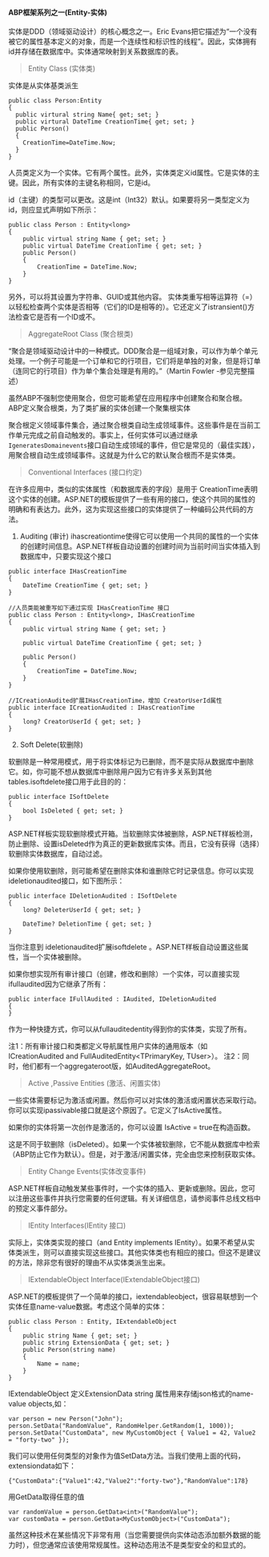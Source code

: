#### ABP框架系列之一(Entity-实体)

实体是DDD（领域驱动设计）的核心概念之一。Eric Evans把它描述为“一个没有被它的属性基本定义的对象，而是一个连续性和标识性的线程”。因此，实体拥有id并存储在数据库中。实体通常映射到关系数据库的表。

> Entity Class (实体类)

实体是从实体基类派生
```
public class Person:Entity
{
  public virtural string Name{ get; set; }
  public virtural DateTime CreationTime{ get; set; }
  public Person()
  {
    CreationTime=DateTime.Now;
  }
}
```

人员类定义为一个实体。它有两个属性。此外，实体类定义id属性。它是实体的主键。因此，所有实体的主键名称相同，它是id。

id（主键）的类型可以更改。这是int（Int32）默认。如果要将另一类型定义为id，则应显式声明如下所示：
```
public class Person : Entity<long>
{
    public virtual string Name { get; set; }
    public virtual DateTime CreationTime { get; set; }
    public Person()
    {
        CreationTime = DateTime.Now;
    }
}
```
另外，可以将其设置为字符串、GUID或其他内容。
实体类重写相等运算符（=）以轻松检查两个实体是否相等（它们的ID是相等的）。它还定义了istransient()方法检查它是否有一个ID或不。

> AggregateRoot Class (聚合根类)

“聚合是领域驱动设计中的一种模式。DDD聚合是一组域对象，可以作为单个单元处理。一个例子可能是一个订单和它的行项目，它们将是单独的对象，但是将订单（连同它的行项目）作为单个集合处理是有用的。”（Martin Fowler -参见完整描述）

虽然ABP不强制您使用聚合，但您可能希望在应用程序中创建聚合和聚合根。 ABP定义聚合根类，为了类扩展的实体创建一个聚集根实体

聚合根定义领域事件集合，通过聚合根类自动生成领域事件。这些事件是在当前工作单元完成之前自动触发的。事实上，任何实体可以通过继承 `IgeneratesDomainevents`接口自动生成领域的事件，但它是常见的（最佳实践），用聚合根自动生成领域事件。这就是为什么它的默认聚合根而不是实体类。

> Conventional Interfaces (接口约定)

在许多应用中，类似的实体属性（和数据库表的字段）是用于 CreationTime表明这个实体的创建。ASP.NET的模板提供了一些有用的接口，使这个共同的属性的明确和有表达力。此外，这为实现这些接口的实体提供了一种编码公共代码的方法。

1. Auditing (审计)
ihascreationtime使得它可以使用一个共同的属性的一个实体的创建时间信息。ASP.NET样板自动设置的创建时间为当前时间当实体插入到数据库中，只要实现这个接口

```
public interface IHasCreationTime
{
    DateTime CreationTime { get; set; }
}

//人员类能被重写如下通过实现 IHasCreationTime 接口
public class Person : Entity<long>, IHasCreationTime
{
    public virtual string Name { get; set; }

    public virtual DateTime CreationTime { get; set; }

    public Person()
    {
        CreationTime = DateTime.Now;
    }
}

//ICreationAudited扩展IHasCreationTime，增加 CreatorUserId属性
public interface ICreationAudited : IHasCreationTime
{
    long? CreatorUserId { get; set; }
}
```

2. Soft Delete(软删除)

软删除是一种常用模式，用于将实体标记为已删除，而不是实际从数据库中删除它。如，你可能不想从数据库中删除用户因为它有许多关系到其他tables.isoftdelete接口用于此目的的：

```
public interface ISoftDelete
{
    bool IsDeleted { get; set; }
}
```

ASP.NET样板实现软删除模式开箱。当软删除实体被删除，ASP.NET样板检测，防止删除、设置isDeleted作为真正的更新数据库实体。而且，它没有获得（选择）软删除实体数据库，自动过滤。

如果你使用软删除，则可能希望在删除实体和谁删除它时记录信息。你可以实现ideletionaudited接口，如下图所示：

```
public interface IDeletionAudited : ISoftDelete
{
    long? DeleterUserId { get; set; }

    DateTime? DeletionTime { get; set; }
}
```

当你注意到 ideletionaudited扩展isoftdelete 。ASP.NET样板自动设置这些属性，当一个实体被删除。

如果你想实现所有审计接口（创建，修改和删除）一个实体，可以直接实现ifullaudited因为它继承了所有：

```
public interface IFullAudited : IAudited, IDeletionAudited
{
}
```

作为一种快捷方式，你可以从fullauditedentity得到你的实体类，实现了所有。

注1：所有审计接口和类都定义导航属性用户实体的通用版本（如 ICreationAudited<TUser> and FullAuditedEntity<TPrimaryKey, TUser>）。
注2：同时，他们都有一个aggregateroot版，如AuditedAggregateRoot。

> Active ,Passive Entities (激活、闲置实体)

一些实体需要标记为激活或闲置。然后你可以对实体的激活或闲置状态采取行动。你可以实现ipassivable接口就是这个原因了。它定义了IsActive属性。

如果你的实体将第一次创作是激活的，你可以设置 IsActive = true在构造函数。

这是不同于软删除（isDeleted）。如果一个实体被软删除，它不能从数据库中检索（ABP防止它作为默认）。但是，对于激活/闲置实体，完全由您来控制获取实体。

> Entity Change Events(实体改变事件)

ASP.NET样板自动触发某些事件时，一个实体的插入、更新或删除。因此，您可以注册这些事件并执行您需要的任何逻辑。有关详细信息，请参阅事件总线文档中的预定义事件部分。

> IEntity Interfaces(IEntity 接口)

实际上，实体类实现的接口（and Entity<TPrimaryKey> implements IEntity<TPrimaryKey>）。如果不希望从实体类派生，则可以直接实现这些接口。其他实体类也有相应的接口。但这不是建议的方法，除非您有很好的理由不从实体类派生出来。

> IExtendableObject Interface(IExtendableObject接口)

ASP.NET的模板提供了一个简单的接口，iextendableobject，很容易联想到一个实体任意name-value数据。考虑这个简单的实体：

```
public class Person : Entity, IExtendableObject
{
    public string Name { get; set; }
    public string ExtensionData { get; set; }
    public Person(string name)
    {
        Name = name;
    }
}
```

IExtendableObject 定义ExtensionData  string 属性用来存储json格式的name-value objects,如：

```
var person = new Person("John");
person.SetData("RandomValue", RandomHelper.GetRandom(1, 1000));
person.SetData("CustomData", new MyCustomObject { Value1 = 42, Value2 = "forty-two" });
```

我们可以使用任何类型的对象作为值SetData方法。当我们使用上面的代码，extensiondata如下：

```
{"CustomData":{"Value1":42,"Value2":"forty-two"},"RandomValue":178}
```

用GetData取得任意的值

```
var randomValue = person.GetData<int>("RandomValue");
var customData = person.GetData<MyCustomObject>("CustomData");
```

虽然这种技术在某些情况下非常有用（当您需要提供向实体动态添加额外数据的能力时），但您通常应该使用常规属性。这种动态用法不是类型安全的和显式的。
